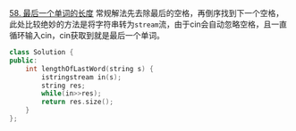 [58. 最后一个单词的长度](https://leetcode-cn.com/problems/length-of-last-word/)
常规解法先去除最后的空格，再倒序找到下一个空格，此处比较绝妙的方法是将字符串转为`stream`流，由于cin会自动忽略空格，且一直循环输入cin，cin获取到就是最后一个单词。
```cpp
class Solution {
public:
    int lengthOfLastWord(string s) {
        istringstream in(s);
        string res;
        while(in>>res);
        return res.size();
    }
};
```